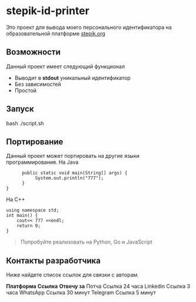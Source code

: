# **stepik-id-printer**
Это проект для вывода моего персонального идентификатора на образовательной платформе [stepik.org](https://stepik.org)

## **Возможности**
Данный проект имеет следующий функционал

* Выводит в **stdout** уникальный идентификатор
* Без зависимостей
* Простой

## **Запуск**

bash ./script.sh

## **Портирование**

Данный проект может портировать на другие языки программирования.
На Java

```class Main {
      public static void main(String[] args) {
           System.out.println("777");
      }
}
```

На C++
```#include <iostream>
using namespace std;
int main() {
    cout<< 777 <<endl;
    return 0;
}
```
> Попробуйте реализовать на Python, Go и JavaScript

## **Контакты разработчика**
Ниже найдете список ссылок для связки с авторам.

**Платформа**  **Ссылка**   **Отвечу за**
Потча            Ссылка         24 часа
Linkedin         Ссылка         3 часа
WhatsApp         Ссылка         30 минут
Telegram         Ссылка         5 минут
     
